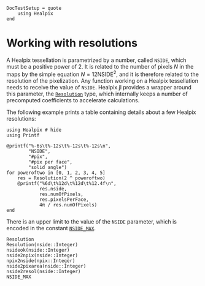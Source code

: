 ```@meta
DocTestSetup = quote
    using Healpix
end
```

# Working with resolutions

A Healpix tessellation is parametrized by a number, called `NSIDE`,
which must be a positive power of 2. It is related to the number of
pixels $N$ in the maps by the simple equation $N = 12
\mathrm{NSIDE}^2$, and it is therefore related to the resolution of
the pixelization. Any function working on a Healpix tessellation needs
to receive the value of `NSIDE`. Healpix.jl provides a wrapper around
this parameter, the [`Resolution`](@ref) type, which internally keeps
a number of precomputed coefficients to accelerate calculations.

The following example prints a table containing details about a few
Healpix resolutions:

```@example
using Healpix # hide
using Printf

@printf("%-6s\t%-12s\t%-12s\t%-12s\n",
        "NSIDE",
        "#pix",
        "#pix per face",
        "solid angle")
for poweroftwo in [0, 1, 2, 3, 4, 5]
    res = Resolution(2 ^ poweroftwo)
    @printf("%6d\t%12d\t%12d\t%12.4f\n",
            res.nside,
            res.numOfPixels,
            res.pixelsPerFace,
            4π / res.numOfPixels)
end
```

There is an upper limit to the value of the `NSIDE` parameter, which
is encoded in the constant [`NSIDE_MAX`](@ref).

```@docs
Resolution
Resolution(nside::Integer)
nsideok(nside::Integer)
nside2npix(nside::Integer)
npix2nside(npix::Integer)
nside2pixarea(nside::Integer)
nside2resol(nside::Integer)
NSIDE_MAX
```
